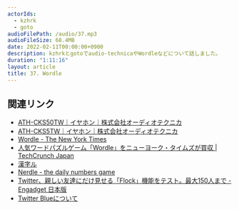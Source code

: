 ```yaml
---
actorIds:
  - kzhrk
  - goto
audioFilePath: /audio/37.mp3
audioFileSize: 68.4MB
date: 2022-02-11T00:00:00+0900
description: kzhrkとgotoでaudio-technicaやWordleなどについて話しました。
duration: "1:11:16"
layout: article
title: 37. Wordle
---
```


<!-- prettier-ignore-start -->

## 関連リンク

- [ATH-CKS50TW｜イヤホン｜株式会社オーディオテクニカ](https://www.audio-technica.co.jp/product/ATH-CKS50TW)
- [ATH-CKS5TW｜イヤホン｜株式会社オーディオテクニカ](https://www.audio-technica.co.jp/product/ATH-CKS5TW)
- [Wordle - The New York Times](https://www.nytimes.com/games/wordle/index.html)
- [人気ワードパズルゲーム「Wordle」をニューヨーク・タイムズが買収 \| TechCrunch Japan](https://jp.techcrunch.com/2022/02/01/2022-01-31-popular-puzzle-game-wordle-is-being-purchased-by-the-new-york-times/)
- [漢字ル](https://motemen.github.io/kanjile/)
- [Nerdle - the daily numbers game](https://nerdlegame.com/)
- [Twitter、親しい友達にだけ見せる「Flock」機能をテスト。最大150人まで - Engadget 日本版](https://japanese.engadget.com/twitter-flock-test-020042940.html?1)
- [Twitter Blueについて](https://help.twitter.com/ja/using-twitter/twitter-blue)

<!-- prettier-ignore-end -->
